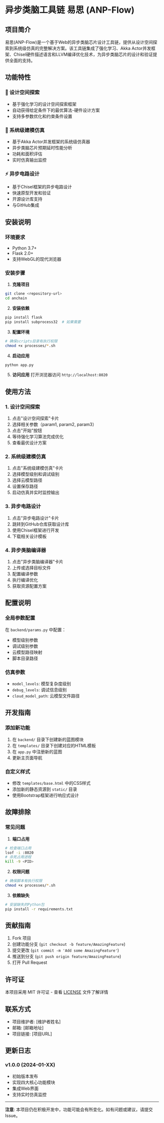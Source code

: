 # 异步类脑工具链 易思 (ANP-Flow)

## 项目简介

易思(ANP-Flow)是一个基于Web的异步类脑芯片设计工具链，提供从设计空间探索到系统级仿真的完整解决方案。该工具链集成了强化学习、Akka Actor并发框架、Chisel硬件描述语言和LLVM编译优化技术，为异步类脑芯片的设计和验证提供全面的支持。



## 功能特性

### 🧠 设计空间探索
- 基于强化学习的设计空间探索框架
- 自动获得给定条件下的最优算法-硬件设计方案
- 支持多参数优化和约束条件设置

### 🔬 系统级建模仿真
- 基于Akka Actor并发框架的系统级仿真器
- 异步类脑芯片预期延时性能分析
- 功耗和面积评估
- 实时仿真输出监控

### ⚡ 异步电路设计
- 基于Chisel框架的异步电路设计
- 快速原型开发和验证
- 开源设计库支持
- 与GitHub集成

## 安装说明

### 环境要求
- Python 3.7+
- Flask 2.0+
- 支持WebGL的现代浏览器

### 安装步骤

1. **克隆项目**
```bash
git clone <repository-url>
cd anchain
```

2. **安装依赖**
```bash
pip install flask
pip install subprocess32  # 如果需要
```

3. **配置环境**
```bash
# 确保scripts目录有执行权限
chmod +x processes/*.sh
```

4. **启动应用**
```bash
python app.py
```

5. **访问应用**
打开浏览器访问 `http://localhost:8020`

## 使用方法

### 1. 设计空间探索
1. 点击"设计空间探索"卡片
2. 选择相关参数（param1, param2, param3）
3. 点击"开始"按钮
4. 等待强化学习算法完成优化
5. 查看最优设计方案

### 2. 系统级建模仿真
1. 点击"系统级建模仿真"卡片
2. 选择模型级别和调试级别
3. 选择云模型路径
4. 设置保存路径
5. 启动仿真并实时监控输出

### 3. 异步电路设计
1. 点击"异步电路设计"卡片
2. 跳转到GitHub仓库获取设计库
3. 使用Chisel框架进行开发
4. 下载相关设计模板

### 4. 异步类脑编译器
1. 点击"异步类脑编译器"卡片
2. 上传或选择目标文件
3. 配置编译参数
4. 执行编译优化
5. 获取资源配置方案

## 配置说明

### 全局参数配置
在 `backend/params.py` 中配置：
- 模型级别参数
- 调试级别参数
- 云模型路径映射
- 脚本目录路径

### 仿真参数
- `model_levels`: 模型复杂度级别
- `debug_levels`: 调试信息级别
- `cloud_model_path`: 云模型文件路径

## 开发指南

### 添加新功能
1. 在 `backend/` 目录下创建新的蓝图模块
2. 在 `templates/` 目录下创建对应的HTML模板
3. 在 `app.py` 中注册新的蓝图
4. 更新主页面导航

### 自定义样式
- 修改 `templates/base.html` 中的CSS样式
- 添加新的静态资源到 `static/` 目录
- 使用Bootstrap框架进行响应式设计

## 故障排除

### 常见问题

1. **端口占用**
```bash
# 检查端口占用
lsof -i :8020
# 杀死占用进程
kill -9 <PID>
```

2. **权限问题**
```bash
# 确保脚本有执行权限
chmod +x processes/*.sh
```

3. **依赖缺失**
```bash
# 安装缺失的Python包
pip install -r requirements.txt
```

## 贡献指南

1. Fork 项目
2. 创建功能分支 (`git checkout -b feature/AmazingFeature`)
3. 提交更改 (`git commit -m 'Add some AmazingFeature'`)
4. 推送到分支 (`git push origin feature/AmazingFeature`)
5. 打开 Pull Request

## 许可证

本项目采用 MIT 许可证 - 查看 [LICENSE](LICENSE) 文件了解详情

## 联系方式

- 项目维护者: [维护者姓名]
- 邮箱: [邮箱地址]
- 项目链接: [项目URL]

## 更新日志

### v1.0.0 (2024-01-XX)
- 初始版本发布
- 实现四大核心功能模块
- 集成Web界面
- 支持实时仿真监控

---

**注意**: 本项目仍在积极开发中，功能可能会有所变化。如有问题或建议，请提交Issue。
